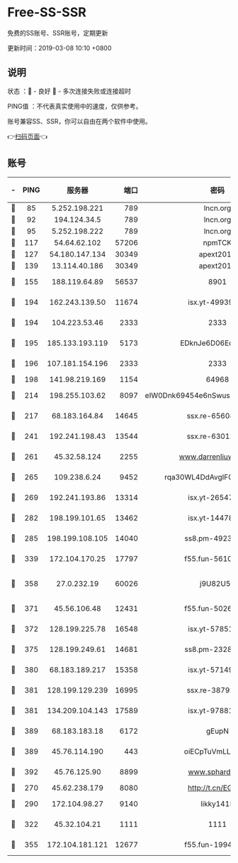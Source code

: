 # Free-SS-SSR

免费的SS账号、SSR账号，定期更新

更新时间：2019-03-08 10:10 +0800

## 说明

状态     ：🙂 - 良好 🙁 - 多次连接失败或连接超时

PING值   ：不代表真实使用中的速度，仅供参考。

账号兼容SS、SSR，你可以自由在两个软件中使用。

👉[扫码页面](https://liesauer.github.io/Free-SS-SSR/)👈

## 账号

|-|PING|服务器|端口|密码|加密方式|区域|
|:----:|:----:|:-----:|-----:|:----:|:----:|:----:|
|🙂|85|5.252.198.221|789|lncn.org|rc4|JP|
|🙂|92|194.124.34.5|789|lncn.org|rc4|JP|
|🙂|95|5.252.198.222|789|lncn.org|rc4|JP|
|🙂|117|54.64.62.102|57206|npmTCK|rc4-md5|JP|
|🙂|127|54.180.147.134|30349|apext2019|chacha20|KR|
|🙂|139|13.114.40.186|30349|apext2019|chacha20|JP|
|🙂|155|188.119.64.89|56537|8901|aes-256-cfb|RU|
|🙂|194|162.243.139.50|11674|isx.yt-49939991|aes-256-cfb|US|
|🙂|194|104.223.53.46|2333|2333|aes-256-cfb|US|
|🙂|195|185.133.193.119|5173|EDknJe6D06EoWDaw|aes-256-cfb|US|
|🙂|196|107.181.154.196|2333|2333|aes-256-cfb|US|
|🙂|198|141.98.219.169|1154|64968|chacha20|US|
|🙂|214|198.255.103.62|8097|eIW0Dnk69454e6nSwuspv9DmS201tQ0D|aes-256-cfb|US|
|🙂|217|68.183.164.84|14645|ssx.re-65608232|aes-256-cfb|US|
|🙂|241|192.241.198.43|13544|ssx.re-63012988|aes-256-cfb|US|
|🙂|261|45.32.58.124|2255|www.darrenliuwei.com|aes-256-cfb|JP|
|🙂|265|109.238.6.24|9452|rqa30WL4DdAvgIFG6Fs3znzTa|aes-256-cfb|FR|
|🙂|269|192.241.193.86|13314|isx.yt-26547627|aes-256-cfb|US|
|🙂|282|198.199.101.65|13462|isx.yt-14478086|aes-256-cfb|US|
|🙂|285|198.199.108.105|14040|ss8.pm-49239037|aes-256-cfb|US|
|🙂|339|172.104.170.25|17797|f55.fun-56102907|aes-256-cfb|SG|
|🙂|358|27.0.232.19|60026|j9U82U53|xchacha20-ietf-poly1305|HK|
|🙂|371|45.56.106.48|12431|f55.fun-50265389|aes-256-cfb|US|
|🙂|372|128.199.225.78|16548|isx.yt-57851820|aes-256-cfb|SG|
|🙂|375|128.199.249.61|14681|ss8.pm-23285637|aes-256-cfb|SG|
|🙂|380|68.183.189.217|15358|isx.yt-57149233|aes-256-cfb|SG|
|🙂|381|128.199.129.239|16995|ssx.re-38792926|aes-256-cfb|SG|
|🙂|381|134.209.104.143|17589|isx.yt-97881825|aes-256-cfb|SG|
|🙂|389|68.183.183.18|6172|gEupN|aes-256-cfb|SG|
|🙂|389|45.76.114.190|443|oiECpTuVmLLxk4Ts|aes-256-cfb|AU|
|🙂|392|45.76.125.90|8899|www.sphard.com|aes-256-cfb|AU|
|🙂|270|45.62.238.179|8080|http://t.cn/EGJIyrl|rc4-md5|CA|
|🙂|290|172.104.98.27|9140|likky1415|aes-256-cfb|JP|
|🙂|322|45.32.104.21|1111|1111|aes-256-cfb|SG|
|🙂|355|172.104.181.121|12677|f55.fun-19942121|aes-256-cfb|SG|
